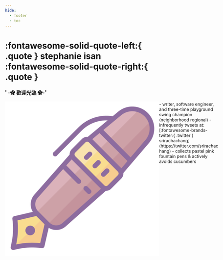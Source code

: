 ```yaml
---
hide:
  - footer
  - toc
---
```

# :fontawesome-solid-quote-left:{ .quote } stephanie isan :fontawesome-solid-quote-right:{ .quote }

### ﾟ･✿ 歡迎光臨 ✿･ﾟ
<img id="home_pic" align=left src = "../assets/fountainpen.png" alt="me i guess"> 

<div id ="aboutbullets" markdown="1" style="width:700px">
- writer, software engineer, and three-time playground swing champion (neighborhood regional) 
- infrequently tweets at: [:fontawesome-brands-twitter:{ .twitter } srirachachang](https://twitter.com/srirachachang)
- collects pastel pink fountain pens & actively avoids cucumbers
</div>
